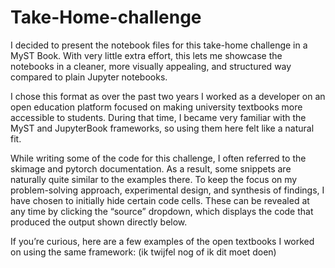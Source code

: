 # Take-Home-challenge

I decided to present the notebook files for this take-home challenge in a MyST Book. With very little extra effort, this lets me showcase the notebooks in a cleaner, more visually appealing, and structured way compared to plain Jupyter notebooks.

I chose this format as over the past two years I worked as a developer on an open education platform focused on making university textbooks more accessible to students. During that time, I became very familiar with the MyST and JupyterBook frameworks, so using them here felt like a natural fit.

While writing some of the code for this challenge, I often referred to the skimage and pytorch documentation. As a result, some snippets are naturally quite similar to the examples there. To keep the focus on my problem-solving approach, experimental design, and synthesis of findings, I have chosen to initially hide certain code cells. These can be revealed at any time by clicking the “source” dropdown, which displays the code that produced the output shown directly below.

If you’re curious, here are a few examples of the open textbooks I worked on using the same framework: (ik twijfel nog of ik dit moet doen)